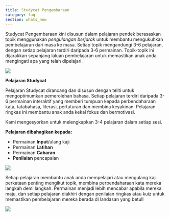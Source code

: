 ```yaml
---
title: Studycat Pengembaraan
category: faq 
section: whats_new
---
```

Studycat Pengembaraan kini disusun dalam pelajaran pendek berasaskan topik menggunakan *pengulangan berjarak* untuk membantu mengukuhkan pembelajaran dari masa ke masa. Setiap topik mengandungi 3-6 pelajaran, dengan setiap pelajaran terdiri daripada 3-6 permainan. Topik-topik ini dijarakkan sepanjang laluan pembelajaran untuk memastikan anak anda mengingati apa yang telah dipelajari.

![](https://help.studycat.com/hc/article_attachments/40395054421145)

**Pelajaran Studycat**

Pelajaran Studycat dirancang dan disusun dengan teliti untuk mengoptimumkan pemerolehan bahasa. Setiap pelajaran terdiri daripada 3-6 permainan interaktif yang memberi tumpuan kepada perbendaharaan kata, tatabahasa, literasi, pertuturan dan membina keyakinan. Pelajaran ringkas ini membantu anak anda kekal fokus dan bermotivasi.

Kami mengesyorkan untuk melengkapkan 3-4 pelajaran dalam setiap sesi.

**Pelajaran dibahagikan kepada:**

* Permainan **Input**/ulang kaji
* Permainan **Latihan**  
* Permainan **Cabaran**
* **Penilaian** pencapaian

![](https://help.studycat.com/hc/article_attachments/40396315316121)

Setiap pelajaran membantu anak anda mempelajari atau mengulang kaji perkataan penting mengikut topik, membina perbendaharaan kata mereka langkah demi langkah. Permainan menjadi lebih mencabar apabila mereka maju, dan setiap pelajaran diakhiri dengan penilaian ringkas atau kuiz untuk memastikan pembelajaran mereka berada di landasan yang betul!

![](https://help.studycat.com/hc/article_attachments/40396294306841)